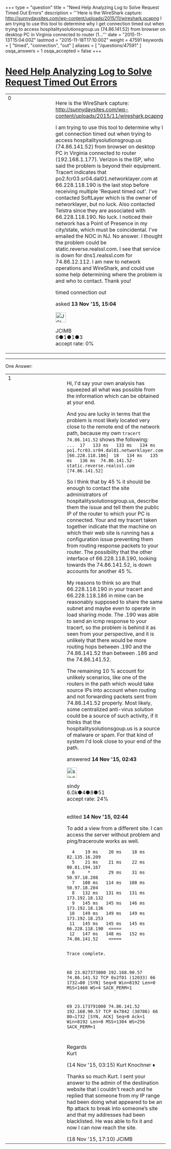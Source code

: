 +++
type = "question"
title = "Need Help Analyzing Log to Solve Request Timed Out Errors"
description = '''Here is the WireShark capture: http://sunnydaysites.com/wp-content/uploads/2015/11/wireshark.pcapng I am trying to use this tool to determine why I get connection timed out when trying to access hospitalitysolutionsgroup.us (74.86.141.52) from browser on desktop PC in Virginia connected to router (1...'''
date = "2015-11-13T15:04:00Z"
lastmod = "2015-11-18T17:10:00Z"
weight = 47591
keywords = [ "timed", "connection", "out" ]
aliases = [ "/questions/47591" ]
osqa_answers = 1
osqa_accepted = false
+++

<div class="headNormal">

# [Need Help Analyzing Log to Solve Request Timed Out Errors](/questions/47591/need-help-analyzing-log-to-solve-request-timed-out-errors)

</div>

<div id="main-body">

<div id="askform">

<table id="question-table" style="width:100%;"><colgroup><col style="width: 50%" /><col style="width: 50%" /></colgroup><tbody><tr class="odd"><td style="width: 30px; vertical-align: top"><div class="vote-buttons"><span id="post-47591-upvote" class="ajax-command post-vote up" rel="nofollow" title="I like this post (click again to cancel)"> </span><div id="post-47591-score" class="post-score" title="current number of votes">0</div><span id="post-47591-downvote" class="ajax-command post-vote down" rel="nofollow" title="I dont like this post (click again to cancel)"> </span> <span id="favorite-mark" class="ajax-command favorite-mark" rel="nofollow" title="mark/unmark this question as favorite (click again to cancel)"> </span><div id="favorite-count" class="favorite-count"></div></div></td><td><div id="item-right"><div class="question-body"><p>Here is the WireShark capture: <a href="http://sunnydaysites.com/wp-content/uploads/2015/11/wireshark.pcapng">http://sunnydaysites.com/wp-content/uploads/2015/11/wireshark.pcapng</a></p><p>I am trying to use this tool to determine why I get connection timed out when trying to access hospitalitysolutionsgroup.us (74.86.141.52) from browser on desktop PC in Virginia connected to router (192.168.1.177). Verizon is the ISP, who said the problem is beyond their equipment. Tracert indicates that po2.fcr03.sr04.dal01.networklayer.com at 66.228.118.190 is the last stop before receiving multiple 'Request timed out'. I've contacted SoftLayer which is the owner of networklayer, but no luck. Also contacted Telstra since they are associated with 66.228.118.190. No luck. I noticed their network has a Point of Presence in my city/state, which must be coincidental. I've emailed the NOC in NJ. No answer. I thought the problem could be static.reverse.realssl.com. I see that service is down for dns1.realssl.com for 74.86.12.112. I am new to network operations and WireShark, and could use some help determining where the problem is and who to contact. Thank you!</p></div><div id="question-tags" class="tags-container tags"><span class="post-tag tag-link-timed" rel="tag" title="see questions tagged &#39;timed&#39;">timed</span> <span class="post-tag tag-link-connection" rel="tag" title="see questions tagged &#39;connection&#39;">connection</span> <span class="post-tag tag-link-out" rel="tag" title="see questions tagged &#39;out&#39;">out</span></div><div id="question-controls" class="post-controls"></div><div class="post-update-info-container"><div class="post-update-info post-update-info-user"><p>asked <strong>13 Nov '15, 15:04</strong></p><img src="https://secure.gravatar.com/avatar/9672539fd24c59883c6882757dd4fa6b?s=32&amp;d=identicon&amp;r=g" class="gravatar" width="32" height="32" alt="JCIMB&#39;s gravatar image" /><p><span>JCIMB</span><br />
<span class="score" title="6 reputation points">6</span><span title="1 badges"><span class="badge1">●</span><span class="badgecount">1</span></span><span title="1 badges"><span class="silver">●</span><span class="badgecount">1</span></span><span title="3 badges"><span class="bronze">●</span><span class="badgecount">3</span></span><br />
<span class="accept_rate" title="Rate of the user&#39;s accepted answers">accept rate:</span> <span title="JCIMB has no accepted answers">0%</span></p></div></div><div id="comments-container-47591" class="comments-container"></div><div id="comment-tools-47591" class="comment-tools"></div><div class="clear"></div><div id="comment-47591-form-container" class="comment-form-container"></div><div class="clear"></div></div></td></tr></tbody></table>

------------------------------------------------------------------------

<div class="tabBar">

<span id="sort-top"></span>

<div class="headQuestions">

One Answer:

</div>

</div>

<span id="47600"></span>

<div id="answer-container-47600" class="answer">

<table style="width:100%;"><colgroup><col style="width: 50%" /><col style="width: 50%" /></colgroup><tbody><tr class="odd"><td style="width: 30px; vertical-align: top"><div class="vote-buttons"><span id="post-47600-upvote" class="ajax-command post-vote up" rel="nofollow" title="I like this post (click again to cancel)"> </span><div id="post-47600-score" class="post-score" title="current number of votes">1</div><span id="post-47600-downvote" class="ajax-command post-vote down" rel="nofollow" title="I dont like this post (click again to cancel)"> </span></div></td><td><div class="item-right"><div class="answer-body"><p>Hi, I'd say your own analysis has squeezed all what was possible from the information which can be obtained at your end.</p><p>And you are lucky in terms that the problem is most likely located very close to the remote end of the network path, because my own <code>tracert 74.86.141.52</code> shows the following:<br />
<code>...  17   133 ms   133 ms   134 ms  po1.fcr03.sr04.dal01.networklayer.com [66.228.118.186]  18   134 ms   135 ms   136 ms  74.86.141.52-static.reverse.realssl.com [74.86.141.52]</code><br />
</p><p>So I think that by 45 % it should be enough to contact the site administrators of hospitalitysolutionsgroup.us, describe them the issue and tell them the public IP of the router to which your PC is connected. Your and my tracert taken together indicate that the machine on which their web site is running has a configuration issue preventing them from routing response packets to your router. The possibility that the other interface of 66.228.118.190, looking towards the 74.86.141.52, is down accounts for another 45 %.<br />
</p><p>My reasons to think so are that 66.228.118.190 in your tracert and 66.228.118.186 in mine can be reasonably supposed to share the same subnet and maybe even to operate in load sharing mode. The .190 was able to send an icmp response to your tracert, so the problem is behind it as seen from your perspective, and it is unlikely that there would be more routing hops between .190 and the 74.86.141.52 than between .186 and the 74.86.141.52.</p><p>The remaining 10 % account for unlikely scenarios, like one of the routers in the path which would take source IPs into account when routing and not forwarding packets sent from 74.86.141.52 properly. Most likely, some centralized anti-virus solution could be a source of such activity, if it thinks that the hospitalitysolutionsgoup.us is a source of malware or spam. For that kind of system I'd look close to your end of the path.</p></div><div class="answer-controls post-controls"></div><div class="post-update-info-container"><div class="post-update-info post-update-info-user"><p>answered <strong>14 Nov '15, 02:43</strong></p><img src="https://secure.gravatar.com/avatar/00fc6e2633725bd871ff636f0175eabc?s=32&amp;d=identicon&amp;r=g" class="gravatar" width="32" height="32" alt="sindy&#39;s gravatar image" /><p><span>sindy</span><br />
<span class="score" title="6049 reputation points"><span>6.0k</span></span><span title="4 badges"><span class="badge1">●</span><span class="badgecount">4</span></span><span title="8 badges"><span class="silver">●</span><span class="badgecount">8</span></span><span title="51 badges"><span class="bronze">●</span><span class="badgecount">51</span></span><br />
<span class="accept_rate" title="Rate of the user&#39;s accepted answers">accept rate:</span> <span title="sindy has 110 accepted answers">24%</span> </br></br></p></div><div class="post-update-info post-update-info-edited"><p><span> edited <strong>14 Nov '15, 02:44</strong> </span></p></div></div><div id="comments-container-47600" class="comments-container"><span id="47601"></span><div id="comment-47601" class="comment"><div id="post-47601-score" class="comment-score"></div><div class="comment-text"><p>To add a view from a different site. I can access the server without problem and ping/traceroute works as well.</p><pre><code>  4    19 ms    20 ms    18 ms  82.135.16.209
  5    21 ms    21 ms    22 ms  80.81.194.167
  6     *       29 ms    31 ms  50.97.18.208
  7   108 ms   114 ms   108 ms  50.97.18.204
  8   132 ms   131 ms   131 ms  173.192.18.132
  9   145 ms   145 ms   146 ms  173.192.18.136
 10   149 ms   149 ms   149 ms  173.192.18.253
 11   145 ms   145 ms   145 ms  66.228.118.190  &lt;====
 12   147 ms   148 ms   152 ms  74.86.141.52    &lt;====

Trace complete.

68 23.027373000 192.168.90.57 74.86.141.52 TCP 0x2f01 (12033)   66  1732→80 [SYN] Seq=0 Win=8192 Len=0 MSS=1460 WS=4 SACK_PERM=1                

69 23.173791000 74.86.141.52 192.168.90.57 TCP  0x7842 (30786)  66  80→1732 [SYN, ACK] Seq=0 Ack=1 Win=8192 Len=0 MSS=1304 WS=256 SACK_PERM=1               
</code></pre><p>Regards<br />
Kurt</p></div><div id="comment-47601-info" class="comment-info"><span class="comment-age">(14 Nov '15, 03:15)</span> <span class="comment-user userinfo">Kurt Knochner ♦</span></div></div><span id="47732"></span><div id="comment-47732" class="comment"><div id="post-47732-score" class="comment-score"></div><div class="comment-text"><p>Thanks so much Kurt. I sent your answer to the admin of the destination website that I couldn't reach and he replied that someone from my IP range had been doing what appeared to be an ftp attack to break into someone’s site and that my addresses had been blacklisted. He was able to fix it and now I can now reach the site.</p></div><div id="comment-47732-info" class="comment-info"><span class="comment-age">(18 Nov '15, 17:10)</span> <span class="comment-user userinfo">JCIMB</span></div></div></div><div id="comment-tools-47600" class="comment-tools"></div><div class="clear"></div><div id="comment-47600-form-container" class="comment-form-container"></div><div class="clear"></div></div></td></tr></tbody></table>

</div>

<div class="paginator-container-left">

</div>

</div>

</div>

